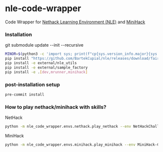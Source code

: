 # nle-code-wrapper

Code Wrapper for [Nethack Learning Environment (NLE)](https://github.com/facebookresearch/nle) and [MiniHack](https://github.com/facebookresearch/minihack)

### Installation

git submodule update --init --recursive

```bash
MINOR=$(python3 -c 'import sys; print(f"cp{sys.version_info.major}{sys.version_info.minor}")')
pip install "https://github.com/BartekCupial/nle/releases/download/fair/nle-0.9.0-${MINOR}-${MINOR}-manylinux_2_17_$(uname -m).manylinux2014_$(uname -m).whl"
pip install -e external/nle_utils
pip install -e external/sample_factory
pip install -e .[dev,mrunner,minihack]
```

### post-installation setup
```bash
pre-commit install
```

### How to play nethack/minihack with skills?

NetHack
```bash
python -m nle_code_wrapper.envs.nethack.play_nethack --env NetHackChallenge-v0 --code_wrapper True
```

MiniHack
```bash
python -m nle_code_wrapper.envs.minihack.play_minihack --env MiniHack-Corridor-R3-v0 --code_wrapper True
```

